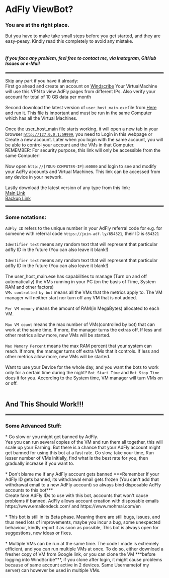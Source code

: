 <h1>AdFly ViewBot?</h1>
<h3> You are at the right place.</h3>

But you have to make take small steps before you get started, and they are easy-peasy. Kindly read this completely to avoid any mistake.
<br><br>
***<h4>If you face any problem, feel free to contact me, via Instagram, GitHub Issues or e-Mail</h4>***
<hr style="border:2px solid gray">

Skip any part if you have it already:
<br>
First go ahead and create an account on <a href=https://windscribe.com/> Windscribe</a> Your VirtualMachine will use this VPN to view AdFly pages from different IPs. Also verify your account for total of 10 GB data per month
<br><br>
Second download the latest version of `user_host_main.exe` file from <a href=https://github.com/BhaskarPanja93/Adfly-View-Bot-Client/releases> Here </a> and run it. 
This file is important and must be run in the same Computer which has all the Virtual Machines.
<br><br>
Once the user_host_main file starts working, it will open a new tab in your browser <a href=http://127.0.0.1:59999>`http://127.0.0.1:59999`</a>, you need to Login in this webpage or Create a new account. Later when you login with the same account, you will be able to control your account and the VMs in that Computer.
<br>
REMEMBER: For security purpose, this link will only be accessible from the same Computer!
<br><br>
Now open `http://[YOUR-COMPUTER-IP]:60000` and login to see and modify your AdFly accounts and Virtual Machines.
This link can be accessed from any device in your network.
<br><br>
Lastly download the latest version of any type from this link:
<br>
<a href=https://drive.google.com/drive/folders/1eUJCvPI7ajW-glkfeven32wZIqVbLec-> Main Link </a>
<br>
<a href=https://drive.google.com/drive/u/1/folders/1NkeeOpS331xjpRGR0chNRB9U7siA0Y1z> Backup Link </a>
<br>
<hr style="border:2px solid gray">
<h3> Some notations: </h3>

`AdFly ID` refers to the unique number in your AdFly referral code for e.g. for someone with referral code `https://join-adf.ly/654321`, their ID is `654321`
<br><br>
`Identifier text` means any random text that will represent that particular adfly ID in the future (You can also leave it blank!)
<br><br>
`Identifier text` means any random text that will represent that particular adfly ID in the future (You can also leave it blank!)
<br><br>
The user_host_main.exe has capabilities to manage (Turn on and off automatically) the VMs running in your PC (on the basis of Time, System RAM and other factors)
<br>
`VMs controlled by bot` means all the VMs that the metrics apply to. The VM manager will neither start nor turn off any VM that is not added.
<br><br>
`Per VM memory` means the amount of RAM(in MegaBytes) allocated to each VM.
<br><br>
`Max VM count` means the max number of VMs(controlled by bot) that can work at the same time. If more, the manager turns the extras off, If less and other metrics allow more, new VMs will be started.
<br><br>
`Max Memory Percent` means the max RAM percent that your system can reach. If more, the manager turns off extra VMs that it controls. If less and other metrics allow more, new VMs will be started.
<br><br>
Want to use your Device for the whole day, and you want the bots to work only for a certain time during the night?
`Bot Start Time` and `Bot Stop Time` does it for you. According to the System time, VM manager will turn VMs on or off.
<br><br>
<h2>And This Should Work!!!</h2>
<hr style="border:2px solid gray">

<h3>Some Advanced Stuff:</h3>
* Go slow or you might get banned by AdFly. <br>
Yes you can run several copies of the VM and run them all together, this will scale up your Earning.
But there is a chance that your AdFly account might get banned for using this bot at a fast rate. Go slow, take your time, Run lesser number of VMs initially, find what is the best rate for you, then gradually increase if you want to. <br><br>
* Don't blame me if any AdFly account gets banned
***Remember If your AdFly ID gets banned, its withdrawal email gets frozen (You can't add that withdrawal email to a new AdFly account) so always bind disposable AdFly accounts to this bot*** <br>
Create fake AdFly IDs to use with this bot, accounts that won't cause problems if banned. AdFly allows account creation with disposable emails https://www.emailondeck.com/ and https://www.mohmal.com/en <br><br>
* This bot is still in its Beta phase.
Meaning there are still bugs, issues, and thus need lots of improvements, maybe you incur a bug, some unexpected behaviour, kindly report it as soon as possible, This bot is always open for suggestions, new ideas or fixes.<br><br>
* Multiple VMs can be run at the same time.
The code I made is extremely efficient, and you can run multiple VMs at once. To do so, either download a fresher copy of VM from Google link, or you can clone the VM ***before logging into WindScribe***, if you clone after login, it might cause problems because of same account active in 2 devices. Same Username(of my server) can however be used in multiple VMs.
